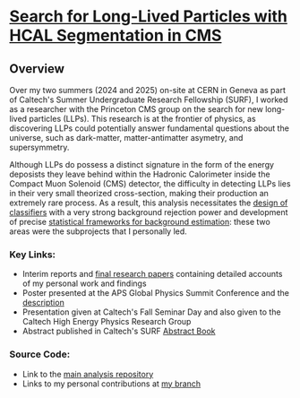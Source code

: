 # [Search for Long-Lived Particles with HCAL Segmentation in CMS](https://github.com/gk199/Run3-HCAL-LLP-Analysis/tree/main)
## Overview
Over my two summers (2024 and 2025) on-site at CERN in Geneva as part of Caltech's Summer Undergraduate Research Fellowship (SURF), I worked as a researcher with the Princeton CMS group on the search for new long-lived particles (LLPs). This research is at the frontier of physics, as discovering LLPs could potentially answer fundamental questions about the universe, such as dark-matter, matter-antimatter asymetry, and supersymmetry.

Although LLPs do possess a distinct signature in the form of the energy deposists they leave behind within the Hadronic Calorimeter inside the Compact Muon Solenoid (CMS) detector, the difficulty in detecting LLPs lies in their very small theorized cross-section, making their production an extremely rare process. As a result, this analysis necessitates the [design of classifiers](https://github.com/gk199/Run3-HCAL-LLP-Analysis/tree/kat-branch/Classifiers) with a very strong background rejection power and development of precise [statistical frameworks for background estimation](https://github.com/gk199/Run3-HCAL-LLP-Analysis/tree/kat-branch/FakeRate): these two areas were the subprojects that I personally led.

### Key Links:
 - Interim reports and [final research papers](https://github.com/kattx711/Run3-HCAL-LLP-Analysis/blob/main/SURF_FinalReport2024.pdf) containing detailed accounts of my personal work and findings
 - Poster presented at the APS Global Physics Summit Conference and the [description](https://summit.aps.org/smt/2025/events/MAR-H00/318)
 - Presentation given at Caltech's Fall Seminar Day and also given to the Caltech High Energy Physics Research Group
 - Abstract published in Caltech's SURF [Abstract Book](https://sfp.caltech.edu/documents/29442/2024_Abstract_Book.pdf)
 
 ### Source Code:
 - Link to the [main analysis repository](https://github.com/gk199/Run3-HCAL-LLP-Analysis/tree/main)
 - Links to my personal contributions at [my branch](https://github.com/gk199/Run3-HCAL-LLP-Analysis/tree/kat-branch)


